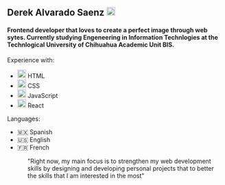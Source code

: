 ## Derek Alvarado Saenz <img src="https://github.githubassets.com/images/icons/emoji/unicode/1f363.png" width="20px"/>

#### Frontend developer that loves to create a perfect image through web sytes. Currently studying  Engeneering in Information Technlogies at the Technlogical University of Chihuahua Academic Unit BIS.


Experience with:
<ul>
 <li><img src="https://upload.wikimedia.org/wikipedia/commons/thumb/6/61/HTML5_logo_and_wordmark.svg/1024px-HTML5_logo_and_wordmark.svg.png" width="20px"/> HTML</li>
 <li><img src="https://upload.wikimedia.org/wikipedia/commons/thumb/d/d5/CSS3_logo_and_wordmark.svg/250px-CSS3_logo_and_wordmark.svg.png" width="20px"/> CSS</li>
 <li><img src="https://upload.wikimedia.org/wikipedia/commons/thumb/9/99/Unofficial_JavaScript_logo_2.svg/1200px-Unofficial_JavaScript_logo_2.svg.png" width="20px"/> JavaScript</li>
 <li><img src="https://upload.wikimedia.org/wikipedia/commons/thumb/4/47/React.svg/800px-React.svg.png" width="20px"/> React</li>
</ul>

Languages:
  <ul>
   <li>🇲🇽 Spanish</li>
   <li>🇺🇸 English</li>
   <li>🇫🇷 French</li>
  <ul/>
  
"Right now, my main focus is to strengthen my web development skills by designing and developing personal projects that to better the skills that I am interested in the most"
<!--
Extras:
  <ul>
   <li>Favorite Anime</li>
   <li>Favorite</li>
   <li>🇫🇷 French</li>
  <ul/>

**Derek069/Derek069** is a ✨ _special_ ✨ repository because its `README.md` (this file) appears on your GitHub profile.

Here are some ideas to get you started:

- 🔭 I’m currently working on ...
- 🌱 I’m currently learning ...
- 👯 I’m looking to collaborate on ...
- 🤔 I’m looking for help with ...
- 💬 Ask me about ...
- 📫 How to reach me: ...
- 😄 Pronouns: ...
- ⚡ Fun fact: ...
-->

